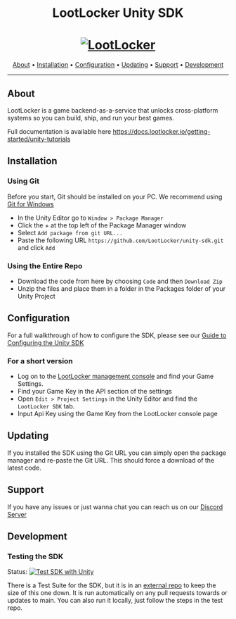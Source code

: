 <h1 align="center">LootLocker Unity SDK</h1>

<h1 align="center">
  <a href="https://www.lootlocker.io/"><img src="https://s3.eu-west-1.amazonaws.com/cdn.lootlocker.io/public/lootLocker_wide_dark_whiteBG.png" alt="LootLocker"></a>
</h1>

<p align="center">
  <a href="#about">About</a> •
  <a href="#Installation">Installation</a> •
  <a href="#configuration">Configuration</a> •
  <a href="#updating">Updating</a> •
  <a href="#support">Support</a> •
  <a href="#Development">Development</a>
</p>

---

## About

LootLocker is a game backend-as-a-service that unlocks cross-platform systems so you can build, ship, and run your best games.

Full documentation is available here https://docs.lootlocker.io/getting-started/unity-tutorials

## Installation

### Using Git

Before you start, Git should be installed on your PC.
We recommend using [Git for Windows](https://gitforwindows.org/) 

- In the Unity Editor go to `Window > Package Manager`
- Click the + at the top left of the Package Manager window
- Select `Add package from git URL...`
- Paste the following URL `https://github.com/LootLocker/unity-sdk.git` and click `Add`

### Using the Entire Repo

- Download the code from here by choosing `Code` and then `Download Zip`
- Unzip the files and place them in a folder in the Packages folder of your Unity Project

## Configuration

For a full walkthrough of how to configure the SDK, please see our [Guide to Configuring the Unity SDK](https://docs.lootlocker.io/getting-started/unity-tutorials/getting-started-with-unity/configure-the-sdk)

### For a short version

- Log on to the [LootLocker management console](https://my.lootlocker.io/login) and find your Game Settings.
- Find your Game Key in the API section of the settings
- Open `Edit > Project Settings` in the Unity Editor and find the `LootLocker SDK` tab.
- Input Api Key using the Game Key from the LootLocker console page

## Updating

If you installed the SDK using the Git URL you can simply open the package manager and re-paste the Git URL.
This should force a download of the latest code.

## Support

If you have any issues or just wanna chat you can reach us on our [Discord Server](https://discord.lootlocker.io/)

## Development

### Testing the SDK

Status: [![Test SDK with Unity](https://github.com/LootLocker/unity-sdk/actions/workflows/main.yml/badge.svg?event=push)](https://github.com/LootLocker/unity-sdk/actions/workflows/main.yml)

There is a Test Suite for the SDK, but it is in an [external repo](https://github.com/LootLocker/unity-sdk-tests) to keep the size of this one down. It is run automatically on any pull requests towards or updates to main. You can also run it locally, just follow the steps in the test repo.
